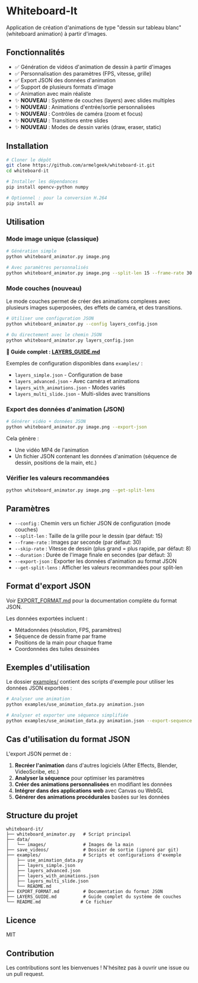 # Whiteboard-It

Application de création d'animations de type "dessin sur tableau blanc" (whiteboard animation) à partir d'images.

## Fonctionnalités

- ✅ Génération de vidéos d'animation de dessin à partir d'images
- ✅ Personnalisation des paramètres (FPS, vitesse, grille)
- ✅ Export JSON des données d'animation
- ✅ Support de plusieurs formats d'image
- ✅ Animation avec main réaliste
- ✨ **NOUVEAU** : Système de couches (layers) avec slides multiples
- ✨ **NOUVEAU** : Animations d'entrée/sortie personnalisées
- ✨ **NOUVEAU** : Contrôles de caméra (zoom et focus)
- ✨ **NOUVEAU** : Transitions entre slides
- ✨ **NOUVEAU** : Modes de dessin variés (draw, eraser, static)

## Installation

```bash
# Cloner le dépôt
git clone https://github.com/armelgeek/whiteboard-it.git
cd whiteboard-it

# Installer les dépendances
pip install opencv-python numpy

# Optionnel : pour la conversion H.264
pip install av
```

## Utilisation

### Mode image unique (classique)

```bash
# Génération simple
python whiteboard_animator.py image.png

# Avec paramètres personnalisés
python whiteboard_animator.py image.png --split-len 15 --frame-rate 30 --skip-rate 8
```

### Mode couches (nouveau)

Le mode couches permet de créer des animations complexes avec plusieurs images superposées, des effets de caméra, et des transitions.

```bash
# Utiliser une configuration JSON
python whiteboard_animator.py --config layers_config.json

# Ou directement avec le chemin JSON
python whiteboard_animator.py layers_config.json
```

**📖 Guide complet : [LAYERS_GUIDE.md](LAYERS_GUIDE.md)**

Exemples de configuration disponibles dans `examples/` :
- `layers_simple.json` - Configuration de base
- `layers_advanced.json` - Avec caméra et animations
- `layers_with_animations.json` - Modes variés
- `layers_multi_slide.json` - Multi-slides avec transitions

### Export des données d'animation (JSON)

```bash
# Générer vidéo + données JSON
python whiteboard_animator.py image.png --export-json
```

Cela génère :
- Une vidéo MP4 de l'animation
- Un fichier JSON contenant les données d'animation (séquence de dessin, positions de la main, etc.)

### Vérifier les valeurs recommandées

```bash
python whiteboard_animator.py image.png --get-split-lens
```

## Paramètres

- `--config` : Chemin vers un fichier JSON de configuration (mode couches)
- `--split-len` : Taille de la grille pour le dessin (par défaut: 15)
- `--frame-rate` : Images par seconde (par défaut: 30)
- `--skip-rate` : Vitesse de dessin (plus grand = plus rapide, par défaut: 8)
- `--duration` : Durée de l'image finale en secondes (par défaut: 3)
- `--export-json` : Exporter les données d'animation au format JSON
- `--get-split-lens` : Afficher les valeurs recommandées pour split-len

## Format d'export JSON

Voir [EXPORT_FORMAT.md](EXPORT_FORMAT.md) pour la documentation complète du format JSON.

Les données exportées incluent :
- Métadonnées (résolution, FPS, paramètres)
- Séquence de dessin frame par frame
- Positions de la main pour chaque frame
- Coordonnées des tuiles dessinées

## Exemples d'utilisation

Le dossier [examples/](examples/) contient des scripts d'exemple pour utiliser les données JSON exportées :

```bash
# Analyser une animation
python examples/use_animation_data.py animation.json

# Analyser et exporter une séquence simplifiée
python examples/use_animation_data.py animation.json --export-sequence sequence.json
```

## Cas d'utilisation du format JSON

L'export JSON permet de :
1. **Recréer l'animation** dans d'autres logiciels (After Effects, Blender, VideoScribe, etc.)
2. **Analyser la séquence** pour optimiser les paramètres
3. **Créer des animations personnalisées** en modifiant les données
4. **Intégrer dans des applications web** avec Canvas ou WebGL
5. **Générer des animations procédurales** basées sur les données

## Structure du projet

```
whiteboard-it/
├── whiteboard_animator.py   # Script principal
├── data/
│   └── images/              # Images de la main
├── save_videos/             # Dossier de sortie (ignoré par git)
├── examples/                # Scripts et configurations d'exemple
│   ├── use_animation_data.py
│   ├── layers_simple.json
│   ├── layers_advanced.json
│   ├── layers_with_animations.json
│   ├── layers_multi_slide.json
│   └── README.md
├── EXPORT_FORMAT.md         # Documentation du format JSON
├── LAYERS_GUIDE.md          # Guide complet du système de couches
└── README.md               # Ce fichier
```

## Licence

MIT

## Contribution

Les contributions sont les bienvenues ! N'hésitez pas à ouvrir une issue ou un pull request.
